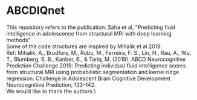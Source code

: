 # ABCDIQnet
This repository refers to the publication: Saha et al, "Predicting fluid intelligence in adolescence from structural MRI with deep learning methods"\
Some of the code structures are inspired by Mihalik et al 2019.\
Ref: Mihalik, A., Brudfors, M., Robu, M., Ferreira, F. S., Lin, H., Rau, A., Wu, T., Blumberg, S. B., Kanber, B., & Tariq, M. (2019). ABCD Neurocognitive Prediction Challenge 2019: Predicting individual fluid intelligence scores from structural MRI using probabilistic segmentation and kernel ridge regression. Challenge in Adolescent Brain Cognitive Development Neurocognitive Prediction, 133–142.\
We would like to thank the authors.\
